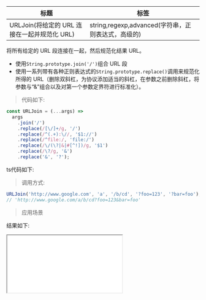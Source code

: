 | 标题                                         | 标签                                               |
| -------------------------------------------- | -------------------------------------------------- |
| URLJoin(将给定的 URL 连接在一起并规范化 URL) | string,regexp,advanced(字符串，正则表达式，高级的) |

将所有给定的 URL 段连接在一起，然后规范化结果 URL。

- 使用`String.prototype.join('/')`组合 URL 段
- 使用一系列带有各种正则表达式的`String.prototype.replace()`调用来规范化所得的 URL（删除双斜杠，为协议添加适当的斜杠，在参数之前删除斜杠，将参数与“&”组合以及对第一个参数定界符进行标准化）。

> 代码如下:

```js
const URLJoin = (...args) =>
  args
    .join('/')
    .replace(/[\/]+/g, '/')
    .replace(/^(.+):\//, '$1://')
    .replace(/^file:/, 'file:/')
    .replace(/\/(\?|&|#[^!])/g, '$1')
    .replace(/\?/g, '&')
    .replace('&', '?');
```

ts代码如下:

<div class="code-editor" data-url="codes/javascript/ts/url-join.ts" data-language="typescript"></div>

> 调用方式:

```js
URLJoin('http://www.google.com', 'a', '/b/cd', '?foo=123', '?bar=foo');
// 'http://www.google.com/a/b/cd?foo=123&bar=foo'
```

> 应用场景

<div class="code-editor" data-url="codes/javascript/html/url-join.html" data-language="html"></div>

结果如下:

<iframe src="codes/javascript/html/url-join.html"></iframe>
